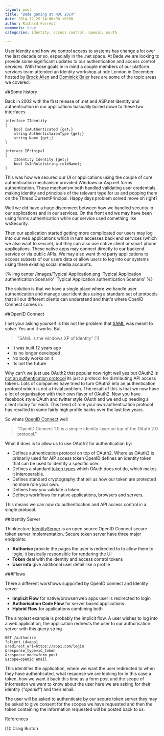 ```yaml
---
layout: post
title: "Bede gaming at NDC 2014"
date: 2014-12-29 14:00:00 +0100
author: Richard Forrest
comments: true
categories: identity, access control, openid, oauth 

---
```


User identity and how we control access to systems has change a lot over the last decade or so, especially in the .net space.   At Bede we are looking to provide some significant updates to our authentication and access control services.  With those goals in in mind a couple members of our platform services team attended an Identity workshop at ndc London in December hosted by [Brock Allen](http://brockallen.com/) and [Dominick Baier](http://leastprivilege.com/) here are some of the topic areas we covered.



##Some history

Back in 2002 with the first release of .net and ASP.net Identity and authentication in our applications basically boiled down to these two interfaces

    interface IIdentity
	{
    	bool IsAuthenticated {get;}
		string AuthentictaionType {get;}
		string Name {get;}
	}

	interace IPrinipal
	{
		IIdentity Identity {get;}
		bool IsInRole(string roleName);
	}   

This was how we secured our UI or applications using the couple of core authentication mechanism provided Windows or Asp.net forms authentication.  These mechanism both handled validating user credentials, making identity and principals of the relevant type for us and popping them on the Thread.CurrentPrincipal.  Happy days problem solved move on right? 

Well we did have a huge disconnect between how we handled security in our applications and in our services.  On the front end we may have been using forms authentication while our service used something like wsSecurity. 

Then our application started getting more complicated our users may log into our web applications which in turn accesses back end services (which we also want to secure), but they can also use native client or smart phone applications.  These native apps may connect directly to our backend service or via public APIs.  We may also want third party applications to access subsets of our users data or allow users to log into our systems using there existing social media accounts.

{% img center /images/Typical Application.png 'Typical Application authentication Scenario' 'Typical Application authentication Scenario' %}

The solution is that we have a single place where we handle user authentication and manage user identities using a standard set of protocols that all our different clients can understand and that's where OpenID Connect comes in.  

 
##OpenID Connect

I bet your asking yourself is this not the problem that [SAML](http://saml.xml.org/) was meant to solve. Yes and it works.  But 

> "SAML is the windows XP of Identity" [1]

* It was built 12 years ago
* Its no longer developed
* No body works on it 
* Its not the future

Why can't we just use OAuth2 that popular now right well yes but OAuth2 is [not an authentication protocol](http://oauth.net/articles/authentication/) its just a protocol for distributing API access tokens. Lots of companies have tried to turn OAuth2 into an authentication protocol which is not a trivial problem.  The result of this is that we now have a lot of organisation with their own [flavor](https://oauth.io/providers) of OAuth2.  Now you have facebook style OAuth and twitter style OAuth and we end up needing a client library for each. This trend of role your own authentication protocol has resulted in some fairly high profile hacks over the last few years.

So whats [OpenID Connect](http://openid.net/connect/) well

>"OpenID Connect 1.0 is a simple identity layer on top of the OAuth 2.0 protocol."

What it does is to allow us to use OAuth2 for authentication by:

* Defines authentication protocol on top of OAuth2. 
Where as OAuth2 is primarily used for AIP access token OpenID defines an identity token that can be used to identify a specific user.  
* Defines a standard [token types](http://self-issued.info/docs/draft-ietf-oauth-json-web-token.html) which OAuth does not do, which makes it interoperable.
* Defines standard cryptography that tell us how our token are protected no more role your own.
* Defines how you validate a token
* Defines workflows for native applications, browsers and servers.

This means we can now do authentication and API access control in a single protocol.

##Identity Server

Thinktecture [IdentityServer](https://github.com/thinktecture/Thinktecture.IdentityServer.v3) is an open source OpenID Connect secure token server implementation.  Secure token server have three major endpoints: 

* **Authorise** provide the pages the user is redirected to to allow them to login, it basically responsible for rendering the UI
* **Token** deal with the identity and access control tokens
* **User info** give additional user detail like a profile 

###Flows

There a different workflows supported by OpenID connect and Identity server

* **Implicit Flow** for native/browser/web apps user is redirected to login   
* **Authorisation Code Flow** for server based applications
* **Hybrid Flow** for applications combining both

The simplest example is probably the implicit flow.  A user wishes to log into a web application, the application redirects the user to our authorisation server with this query string

	GET /authorize
	?client_id=app1
	&redirect_uri=https://app1.com/login
	&response_type=id_token
	&response_mode=form_post
	&scope=openid email

This identifies the application, where we want the user redirected to when they have authenticated, what response we are looking for in this case a token, how we want it back this time as a form post and the scope of information we want to know about the user here we are asking for their identity (*"openid"*) and their email. 

The user will be asked to authenticate by our secure token server they may be asked to give consent for the scopes we have requested and then the token containing the information requested will be posted back to us.  

References

[1]: Craig Burton 